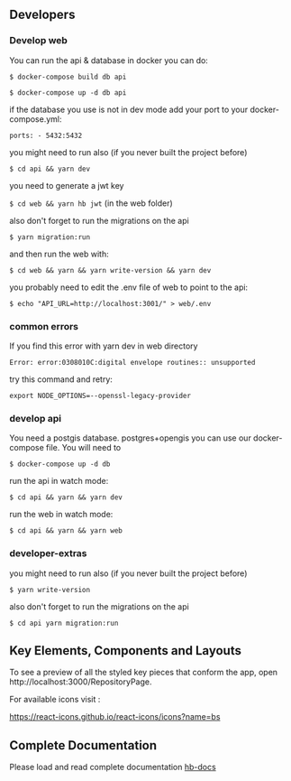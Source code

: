 

## Developers

### Develop web

You can run the api & database in docker you can do:

`$ docker-compose build db api`

`$ docker-compose up -d db api`

if the database you use is not in dev mode add your port to your docker-compose.yml:

`ports: - 5432:5432`

you might need to run also (if you never built the project before)

`$ cd api && yarn dev`

you need to generate a jwt key

`$ cd web && yarn hb jwt` (in the web folder)

also don't forget to run the migrations on the api

`$ yarn migration:run`

and then run the web with:

`$ cd web && yarn && yarn write-version && yarn dev`

you probably need to edit the .env file of web to point to the api:

`$ echo "API_URL=http://localhost:3001/" > web/.env`

### common errors

If you find this error with yarn dev in web directory

`Error: error:0308010C:digital envelope routines:: unsupported`

try this command and retry:

`export NODE_OPTIONS=--openssl-legacy-provider`

### develop api
You need a postgis database. postgres+opengis you can use our docker-compose file. You will need to 

`$ docker-compose up -d db`

run the api in watch mode:

`$ cd api && yarn && yarn dev`

run the web in watch mode:

`$ cd api && yarn && yarn web`

### developer-extras
you might need to run also (if you never built the project before)

`$ yarn write-version`

also don't forget to run the migrations on the api

`$ cd api yarn migration:run`

## Key Elements, Components and Layouts

To see a preview of all the styled key pieces that conform the app, open http://localhost:3000/RepositoryPage.

For available icons visit :

https://react-icons.github.io/react-icons/icons?name=bs

## Complete Documentation

Please load and read complete documentation
[hb-docs](https://github.com/helpbuttons/hb-docs)

